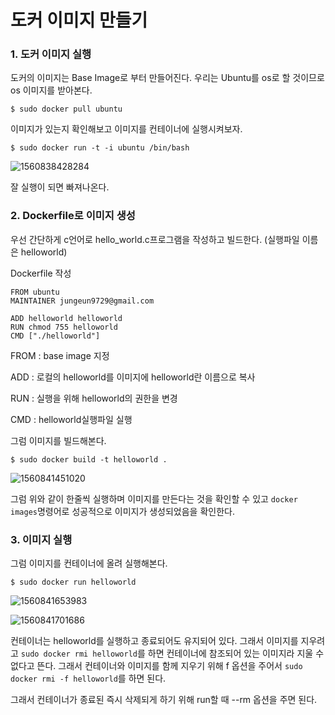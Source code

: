 # 도커 이미지 만들기

### 1. 도커 이미지 실행

도커의 이미지는 Base Image로 부터 만들어진다. 우리는 Ubuntu를 os로 할 것이므로 os 이미지를 받아본다.

```
$ sudo docker pull ubuntu
```

이미지가 있는지 확인해보고 이미지를 컨테이너에 실행시켜보자.

```
$ sudo docker run -t -i ubuntu /bin/bash
```

![1560838428284](/home/jungeun/.config/Typora/typora-user-images/1560838428284.png)

잘 실행이 되면 빠져나온다.



### 2. Dockerfile로 이미지 생성

우선 간단하게 c언어로 hello_world.c프로그램을 작성하고 빌드한다. (실행파일 이름은 helloworld)

Dockerfile 작성

```
FROM ubuntu
MAINTAINER jungeun9729@gmail.com

ADD helloworld helloworld
RUN chmod 755 helloworld
CMD ["./helloworld"]
```

FROM : base image 지정

ADD : 로컬의 helloworld를 이미지에 helloworld란 이름으로 복사

RUN : 실행을 위해 helloworld의 권한을 변경

CMD : helloworld실행파일 실행



그럼 이미지를 빌드해본다.

```
$ sudo docker build -t helloworld .
```

![1560841451020](/home/jungeun/.config/Typora/typora-user-images/1560841451020.png)

그럼 위와 같이 한줄씩 실행하며 이미지를 만든다는 것을 확인할 수 있고  ```docker images```명령어로 성공적으로 이미지가 생성되었음을 확인한다. 



### 3. 이미지 실행

그럼 이미지를 컨테이너에 올려 실행해본다.

```
$ sudo docker run helloworld
```

![1560841653983](/home/jungeun/.config/Typora/typora-user-images/1560841653983.png)

![1560841701686](/home/jungeun/.config/Typora/typora-user-images/1560841701686.png)



컨테이너는 helloworld를 실행하고 종료되어도 유지되어 있다. 그래서 이미지를 지우려고 ```sudo docker rmi helloworld```를 하면 컨테이너에 참조되어 있는 이미지라 지울 수 없다고 뜬다. 그래서 컨테이너와 이미지를 함께 지우기 위해 f 옵션을 주어서 ```sudo docker rmi -f helloworld```를 하면 된다.

그래서 컨테이너가 종료된 즉시 삭제되게 하기 위해  run할 때 --rm 옵션을 주면 된다.